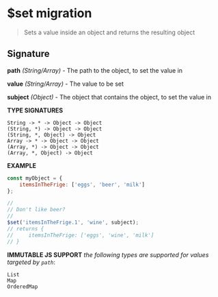 # $set migration

> Sets a value inside an object and returns the resulting object

## Signature

**path** *(String/Array)* - The path to the object, to set the value in

**value** *(String/Array)* - The value to be set

**subject** *(Object)* - The object that contains the object, to set the value in

**TYPE SIGNATURES**
```
String -> * -> Object -> Object
(String, *) -> Object -> Object
(String, *, Object) -> Object
Array -> * -> Object -> Object
(Array, *) -> Object -> Object
(Array, *, Object) -> Object
```

**EXAMPLE**
```js
const myObject = {
    itemsInTheFrige: ['eggs', 'beer', 'milk']
};

//
// Don't like beer?
//
$set('itemsInTheFrige.1', 'wine', subject);
// returns {
//     itemsInTheFrige: ['eggs', 'wine', 'milk']
// }
```

**IMMUTABLE JS SUPPORT**
*the following types are supported for values targeted by `path`*:
```
List
Map
OrderedMap
```
